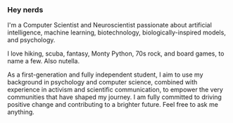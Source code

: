 ### **Hey nerds**

I'm a Computer Scientist and Neuroscientist passionate about artificial intelligence, machine learning, biotechnology, biologically-inspired models, and psychology.

I love hiking, scuba,  fantasy, Monty Python, 70s rock, and board games, to name a few. Also nutella. 

As a first-generation and fully independent student, I aim to use my background in psychology and computer science, combined with experience in activism and scientific communication, to empower the very communities that have shaped my journey. I am fully committed to driving positive change and contributing to a brighter future. Feel free to ask me anything.

<!--
**chrisyphus/chrisyphus** is a ✨ _special_ ✨ repository because its `README.md` (this file) appears on your GitHub profile.

Here are some ideas to get you started:

- 🔭 I’m currently working on ...
- 🌱 I’m currently learning ...
- 👯 I’m looking to collaborate on ...
- 🤔 I’m looking for help with ...
- 💬 Ask me about ...
- 📫 How to reach me: ...
- 😄 Pronouns: ...
- ⚡ Fun fact: ...
-->
